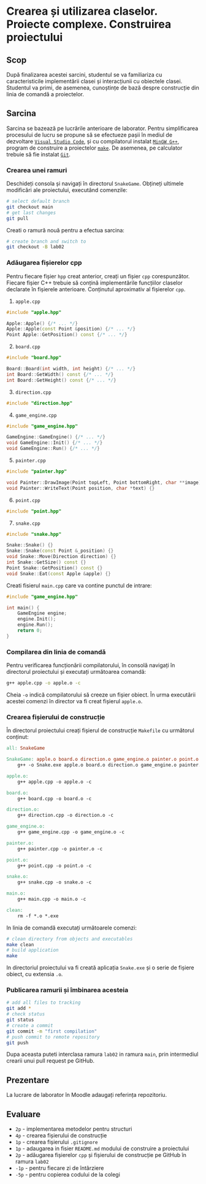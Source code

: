 # Crearea și utilizarea claselor. Proiecte complexe. Construirea proiectului

## Scop

După finalizarea acestei sarcini, studentul se va familiariza cu caracteristicile implementării clasei și interacțiunii cu obiectele clasei. Studentul va primi, de asemenea, cunoștințe de bază despre construcție din linia de comandă a proiectelor.

## Sarcina

Sarcina se bazează pe lucrările anterioare de laborator. Pentru simplificarea procesului de lucru se propune să se efectueze pașii în mediul de dezvoltare [`Visual Studio Code`](https://code.visualstudio.com/Download), și cu compilatorul instalat [`MinGW G++`](https://www.msys2.org), program de construire a proiectelor [`make`](https://en.wikipedia.org/wiki/Make_(software)). De asemenea, pe calculator trebuie să fie instalat [`Git`](https://git-scm.com/downloads).

### Crearea unei ramuri

Deschideți consola și navigați în directorul `SnakeGame`. Obțineți ultimele modificări ale proiectului, executând comenzile:

```bash
# select default branch
git checkout main
# get last changes
git pull
```

Creati o ramură nouă pentru a efectua sarcina:

```bash
# create branch and switch to
git checkout -B lab02
```

### Adăugarea fișierelor cpp

Pentru fiecare fișier `hpp` creat anterior, creați un fișier `cpp` corespunzător. Fiecare fișier C++ trebuie să conțină implementările funcțiilor claselor declarate în fișierele anterioare. Conținutul aproximativ al fișierelor `cpp`.

1. `apple.cpp`

```cpp
#include "apple.hpp"

Apple::Apple() {/* ... */}
Apple::Apple(const Point &position) {/* ... */}
Point Apple::GetPosition() const {/* ... */}
```

2. `board.cpp`

```cpp
#include "board.hpp"

Board::Board(int width, int height) {/* ... */}
int Board::GetWidth() const {/* ... */}
int Board::GetHeight() const {/* ... */}
```

3. `direction.cpp`

```cpp
#include "direction.hpp"
```

4. `game_engine.cpp`

```cpp
#include "game_engine.hpp"

GameEngine::GameEngine() {/* ... */}
void GameEngine::Init() {/* ... */}
void GameEngine::Run() {/* ... */}
```

5. `painter.cpp`

```cpp
#include "painter.hpp"

void Painter::DrawImage(Point topLeft, Point bottomRight, char **image) {}
void Painter::WriteText(Point position, char *text) {}
```

6. `point.cpp`

```cpp
#include "point.hpp"
```

7. `snake.cpp`

```cpp
#include "snake.hpp"

Snake::Snake() {}
Snake::Snake(const Point &_position) {}
void Snake::Move(Direction direction) {}
int Snake::GetSize() const {}
Point Snake::GetPosition() const {}
void Snake::Eat(const Apple &apple) {}
```

Creati fisierul `main.cpp` care va contine punctul de intrare:

```cpp
#include "game_engine.hpp"

int main() {
    GameEngine engine;
    engine.Init();
    engine.Run();
    return 0;
}
```

### Compilarea din linia de comandă

Pentru verificarea funcționării compilatorului, în consolă navigați în directorul proiectului și executați următoarea comandă:

```bash
g++ apple.cpp -o apple.o -c
```

Cheia `-o` indică compilatorului să creeze un fișier obiect. În urma executării acestei comenzi în director va fi creat fișierul `apple.o`.

### Crearea fișierului de construcție

În directorul proiectului creați fișierul de construcție `Makefile` cu următorul conținut:


```makefile
all: SnakeGame

SnakeGame: apple.o board.o direction.o game_engine.o painter.o point.o snake.o main.o
	g++ -o Snake.exe apple.o board.o direction.o game_engine.o painter.o point.o snake.o main.o

apple.o:
	g++ apple.cpp -o apple.o -c

board.o:
	g++ board.cpp -o board.o -c

direction.o:
	g++ direction.cpp -o direction.o -c

game_engine.o:
	g++ game_engine.cpp -o game_engine.o -c

painter.o:
	g++ painter.cpp -o painter.o -c

point.o:
	g++ point.cpp -o point.o -c

snake.o:
	g++ snake.cpp -o snake.o -c

main.o:
	g++ main.cpp -o main.o -c

clean:
	rm -f *.o *.exe
```

In linia de comandă executați următoarele comenzi:

```bash
# clean directory from objects and executables
make clean
# build application
make
```

In directoriul proiectului va fi creată aplicația `Snake.exe` și o serie de fișiere obiect, cu extensia `.o`.

### Publicarea ramurii și îmbinarea acesteia

```bash
# add all files to tracking
git add *
# check status
git status
# create a commit
git commit -m "first compilation"
# push commit to remote repository
git push
```

Dupa aceasta puteti interclasa ramura `lab02` in ramura `main`, prin intermediul crearii unui pull request pe GitHub.

## Prezentare

La lucrare de laborator în Moodle adaugați referința repozitoriu.

## Evaluare

- `2p` - implementarea metodelor pentru structuri
- `4p` - crearea fișierului de construcție
- `1p` - crearea fișierului `.gitignore`
- `1p` - adaugarea in fisier `README.md` modului de construire a proiectului
- `2p` - adăugarea fișierelor `cpp` și fișierului de construcție pe GitHub în ramura `lab02`
- `-1p` - pentru fiecare zi de întârziere
- `-5p` - pentru copierea codului de la colegi
